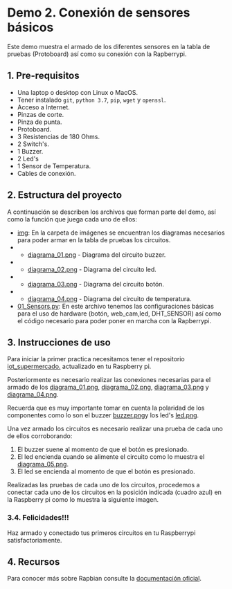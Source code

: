# Demo 2. Conexión de sensores básicos

Este demo muestra el armado de los diferentes sensores en la tabla de pruebas (Protoboard) así como su conexión con la Rapberrypi.

## 1. Pre-requisitos

* Una laptop o desktop con Linux o MacOS.
* Tener instalado `git`, `python 3.7`, `pip`, `wget` y `openssl`.
* Acceso a Internet.
* Pinzas de corte.
* Pinza de punta.
* Protoboard.
* 3 Resistencias de 180 Ohms.
* 2 Switch's.
* 1 Buzzer.
* 2 Led's
* 1 Sensor de Temperatura.
* Cables de conexión.

## 2. Estructura del proyecto

A continuación se describen los archivos que forman parte del demo, así como la función que juega cada uno de ellos:

- [img](img): En la carpeta de imágenes se encuentran los diagramas necesarios para poder armar en la tabla de pruebas los circuitos.
- - [diagrama_01.png](img/diagrama_01.png) - Diagrama del circuito buzzer.
- - [diagrama_02.png](img/diagrama_02.png) - Diagrama del circuito led.
- - [diagrama_03.png](img/diagrama_03.png) - Diagrama del circuito botón.
- - [diagrama_04.png](img/diagrama_04.png) - Diagrama del circuito de temperatura.
- [01_Sensors.py](01_Sensors.py): En este archivo tenemos las configuraciones básicas para el uso de hardware (botón, web_cam,led, DHT_SENSOR) así como el código necesario para poder poner en marcha con la Rapberrypi.

## 3. Instrucciones de uso

Para iniciar la primer practica necesitamos tener el repositorio [iot_supermercado.](git@github.com:vcubells/iot_supermercado.git) actualizado en tu Raspberry pi.

Posteriormente es necesario realizar las conexiones necesarias para el armado de los [diagrama_01.png](img/diagrama_01.png), [diagrama_02.png](img/diagrama_02.png), [diagrama_03.png](img/diagrama_03.png) y [diagrama_04.png](img/diagrama_04.png).

Recuerda que es muy importante tomar en cuenta la polaridad de los componentes como lo son el buzzer [buzzer.png](img/buzzer.png)y los led's [led.png](img/led.png).

Una vez armado los circuitos es necesario realizar una prueba de cada uno de ellos corroborando:

1. El buzzer suene al momento de que el botón es presionado.
2. El led encienda cuando se alimente el circuito como lo muestra el [diagrama_05.png](img/diagrama_05.png).
3. El led se encienda al momento de que el botón es presionado.

Realizadas las pruebas de cada uno de los circuitos, procedemos a conectar cada uno de los circuitos en la posición indicada (cuadro azul) en la Raspberry pi como lo muestra la siguiente imagen.

### 3.4. Felicidades!!!

Haz armado y conectado tus primeros circuitos en tu Raspberrypi satisfactoriamente.

## 4. Recursos
Para conocer más sobre Rapbian consulte la [documentación oficial](https://www.raspberrypi.org/downloads/raspbian/).